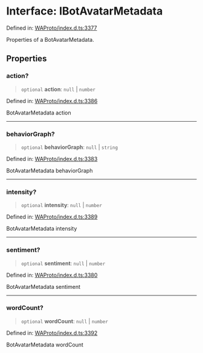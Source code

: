 # Interface: IBotAvatarMetadata

Defined in: [WAProto/index.d.ts:3377](https://github.com/Fokusdotid/Baileys/blob/9c9f1957de7ce603966b24b846f4c15d5de9bbcf/WAProto/index.d.ts#L3377)

Properties of a BotAvatarMetadata.

## Properties

### action?

> `optional` **action**: `null` \| `number`

Defined in: [WAProto/index.d.ts:3386](https://github.com/Fokusdotid/Baileys/blob/9c9f1957de7ce603966b24b846f4c15d5de9bbcf/WAProto/index.d.ts#L3386)

BotAvatarMetadata action

***

### behaviorGraph?

> `optional` **behaviorGraph**: `null` \| `string`

Defined in: [WAProto/index.d.ts:3383](https://github.com/Fokusdotid/Baileys/blob/9c9f1957de7ce603966b24b846f4c15d5de9bbcf/WAProto/index.d.ts#L3383)

BotAvatarMetadata behaviorGraph

***

### intensity?

> `optional` **intensity**: `null` \| `number`

Defined in: [WAProto/index.d.ts:3389](https://github.com/Fokusdotid/Baileys/blob/9c9f1957de7ce603966b24b846f4c15d5de9bbcf/WAProto/index.d.ts#L3389)

BotAvatarMetadata intensity

***

### sentiment?

> `optional` **sentiment**: `null` \| `number`

Defined in: [WAProto/index.d.ts:3380](https://github.com/Fokusdotid/Baileys/blob/9c9f1957de7ce603966b24b846f4c15d5de9bbcf/WAProto/index.d.ts#L3380)

BotAvatarMetadata sentiment

***

### wordCount?

> `optional` **wordCount**: `null` \| `number`

Defined in: [WAProto/index.d.ts:3392](https://github.com/Fokusdotid/Baileys/blob/9c9f1957de7ce603966b24b846f4c15d5de9bbcf/WAProto/index.d.ts#L3392)

BotAvatarMetadata wordCount
